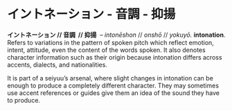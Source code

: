 # イントネーション - 音調  - 抑揚

**イントネーション // 音調  // 抑揚**  – _intonēshon_ // _onshō_ // _yokuyō._ **intonation**. Refers to variations in the pattern of spoken pitch which reflect emotion, intent, attitude, even the content of the words spoken. It also denotes character information such as their origin because intonation differs across accents, dialects, and nationalities.  
  
It is part of a seiyuu’s arsenal, where slight changes in intonation can be enough to produce a completely different character. They may sometimes use accent references or guides give them an idea of the sound they have to produce.
